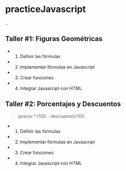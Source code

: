 # practiceJavascript

..

## Taller #1: Figuras Geométricas

-   1. Definir las fórmulas
-   2. Implementar fórmulas en Javascript
-   3. Crear funciones
-   4. Integrar Javascript con HTML

## Taller #2: Porcentajes y Descuentos

> (precio \* (100 - descuento))/100

-   1. Definir las fórmulas
-   2. Implementar fórmulas en Javascript
-   3. Crear funciones
-   4. Integrar Javascript con HTML
